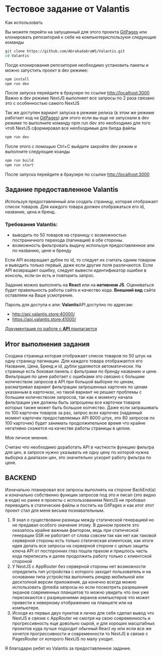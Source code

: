 # Тестовое задание от Valantis

Как использовать

Вы можете перейти на запущенный для этого проекта [GitPages](https://abrakadabraws.github.io/Valantis/) или клонировать репозиторий к себе на компьютериспользуюя следующие команды

```bash
git clone https://github.com/AbrakadabraWS/Valantis.git
cd Valantis
```

Посде клонирования репозитория необходимо установить пакеты и можно запустить проект в dev режиме:

```bash
npm install
npm run dev
```

После запуска перейдите в браузере по ссылке [http://localhost:3000](http://localhost:3000)
Важно в dev режиме NextJS выполняет все запросы по 2 раза связано это с особенностью самого NextJS

Так же доступен вариант запуска в режиме релиза (в этом же режиме работает код на [GitPages](https://abrakadabraws.github.io/Valantis/)) для этого если вы еще не запускали в dev режиме то выполните команду npm run dev это необходимо для того чтоб NextJS сформировал все необходимые для билда файлы

```bash
npm run dev
```

После этого с помощью Ctrl+C выйдите закройте dev режим и выполните следующие коанды

```bash
npm run build
npm run start
```

После запуска перейдите в браузере по ссылке [http://localhost:3000](http://localhost:3000)

## Задание предоставленное Valantis

Используя предоставленный апи создать страницу, которая отображает список товаров.
Для каждого товара должен отображаться его id, название, цена и бренд.

### Требования Valantis:

* выводить по 50 товаров на страницу с возможностью постраничного перехода (пагинация) в обе стороны.
* возможность фильтровать выдачу используя предоставленное апи по названию, цене и бренду

Если API возвращает дубли по id, то следует их считать одним товаром и выводить только первый, даже если другие поля различаются.
Если API возвращает ошибку, следует вывести идентификатор ошибки в консоль, если он есть и повторить запрос.

Задание можно выполнять на **React** или на **нативном JS**.
Оцениваться будет правильность работы сайта и качество кода.
**Внешний вид** сайта оставляем на Ваше усмотрение.

Пароль для доступа к апи: **Valantis**API доступно по адресам:

* http://api.valantis.store:40000/
* https://api.valantis.store:41000/

[Документация по работе с **API** прилагается](https://github.com/ValantisJewelry/TestTaskValantis/blob/main/API.md)

## Итог выполнения задания

Создана страница которая отображает список товаров по 50 штук на одну страницу пагинации. Для каждого товара отображается его Название, Цена, Бренд и id, дубли удаляются автоматически. На странице есть боковая панель с фильтрами по бренду названию и цене.
Фильтрация по цене работает c ошибками это связано с большим количеством запросов в API при большой выборке по ценам, расматривал вариант фильтрации запрошенных карточек по ценам указанным в карточках, но такой вариант не решает проблемы с большим количествоом запросов, так как к моменту начала фильтрации уже должны быть запрошены все карточки товаров которых также может быть большое колчество. Даже если запрашивать по 100 карточек товаров за раз, запрос всех карточек (наданный момент карточек предоставляемых API 8000 штук, это 80 запросов по 100 карточек) будет занимать продолжительное время что крайне негативно скажется на качестве работы страницы в целом. 

Мое личное мнение.

Считаю что необходимо доработать API в частности функцию фильтра для цен, в запросе нужно указывать не одну цену по которой нужна выборка а диапазон цен, это значительно ускорит работу фильтра по цене.


## BACKEND

Изначально планировал все запросы выполнять на стороне BackEnd(а) и изначально собственно функции запросов под это и писал (это видно в коде) но ранее я проекты с использованием NextJS не пробовал переводить в статические файлы и постить на GitPages и как итог этот проект стал для меня весьма познавательным. 

1) Я знал о существовани разницы между статической генерацией но не предавал особого значения этому. В данном проекте это оказалось крайне важным фактором, ведь при статической генерации SSR не работает от слова совсем так как нет как таковой серверной стороны есть только статическая клиентская, как итоге идея делать все запросы на серверной стороне с целью защиты ключа API от посторонних глаз пошла прахом и пришлось часть кода переписать и далее продолжить работу только с клиентской стороной
2) У NextJS c AppRouter без серверной стороны нет возможности определить тип устройства с которого заходит пользователь и на основании типа устройства выполнить рендер мобильной или десктопной версии приложения, да конечно всегда можно использовать @media запросы но если посмотреть разрешения экранов современных планшетов то можно увидеть что они уже пересекаются с разрешениями экранов компьютеров что может привести к неверному отображению на планшете или на компьютере.
3) Исходя из первых двух пунктов я лично для себя сделал вывод что NextJS в связке с AppRouter не смотря на свою современность и прогрессивность еще довольно сырой, и для хороших масштабных проектов куда лучше подходит обычный React ну или если все же хочется прогрессивности и современности то NextJS в связке с PagesRouter от которого NextJS по малу уходит.

Я благодарю ребят из Valantis за предоставленное задание.
